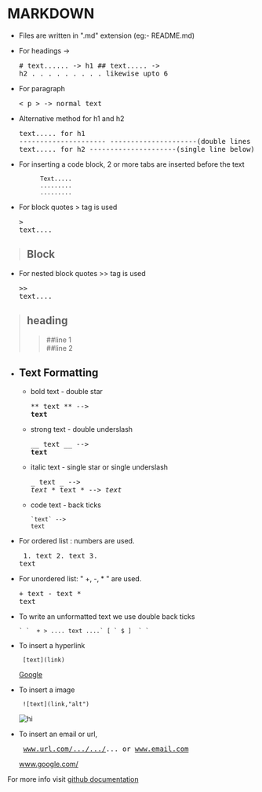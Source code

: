 # MARKDOWN

+ Files are written in ".md" extension (eg:- README.md)
+ For headings -> 
        <pre># text......    -> h1
        ## text.....    -> h2
        .   .   .
        .   .   .
        .   .   .
        likewise upto 6</pre>   

+ For paragraph <pre>< p > -> normal text</pre>
+ Alternative method for h1 and h2 <pre>text..... for h1
        ---------------------
        ---------------------(double lines below)
        text..... for h2
        ---------------------(single line below)
        </pre>
+ For inserting a code block, 2 or more tabs are inserted before the text

            Text.....
            .........
            .........

+ For block quotes > tag is used <pre>> text....</pre>
>   ## Block
+ For nested block quotes >> tag is used <pre>>> text....</pre>
> ## heading
>> ##line 1<br>
>> ##line 2

+ ## Text Formatting
    + bold text - double star <pre>** text ** --> **text**</pre>
    + strong text - double underslash <pre>__ text __ --> __text__</pre>
    + italic text - single star or single underslash <pre>_ text _ --> _text_
            * text * --> *text*
    + code text - back ticks<pre>`` `text` --> `` `text`</pre> 
+ For ordered list : numbers are used.<pre>
        1. text
        2. text
        3. text</pre>
+ For unordered list: " +, -, * " are used.
        <pre>+ text
        - text
        * text</pre>
+ To write an unformatted text we use double back ticks <pre>`` ` `  + > .... text ....` [ ` $ ]  ` ` ``</pre>
+ To insert a hyperlink<pre>``  [text](link) ``</pre>
[Google]('www.google.com')
+ To insert a image<pre>``  ![text](link,"alt") ``</pre>
![hi](link,"alt")

+ To insert an email or url,<pre> www.url.com/.../.../...  or  www.email.com </pre>
www.google.com/


For more info visit [github documentation](https://docs.github.com/en/get-started/writing-on-github/getting-started-with-writing-and-formatting-on-github/basic-writing-and-formatting-syntax)